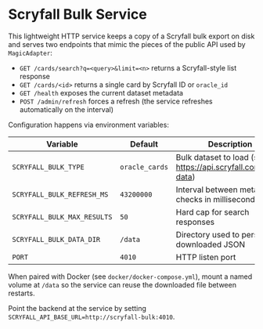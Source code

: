 # Scryfall Bulk Service

This lightweight HTTP service keeps a copy of a Scryfall bulk export on disk and serves two endpoints that mimic the pieces of the public API used by `MagicAdapter`:

- `GET /cards/search?q=<query>&limit=<n>` returns a Scryfall-style list response
- `GET /cards/<id>` returns a single card by Scryfall ID or `oracle_id`
- `GET /health` exposes the current dataset metadata
- `POST /admin/refresh` forces a refresh (the service refreshes automatically on the interval)

Configuration happens via environment variables:

| Variable | Default | Description |
| --- | --- | --- |
| `SCRYFALL_BULK_TYPE` | `oracle_cards` | Bulk dataset to load (see https://api.scryfall.com/bulk-data) |
| `SCRYFALL_BULK_REFRESH_MS` | `43200000` | Interval between metadata checks in milliseconds |
| `SCRYFALL_BULK_MAX_RESULTS` | `50` | Hard cap for search responses |
| `SCRYFALL_BULK_DATA_DIR` | `/data` | Directory used to persist the downloaded JSON |
| `PORT` | `4010` | HTTP listen port |

When paired with Docker (see `docker/docker-compose.yml`), mount a named volume at `/data` so the service can reuse the downloaded file between restarts.

Point the backend at the service by setting `SCRYFALL_API_BASE_URL=http://scryfall-bulk:4010`.
